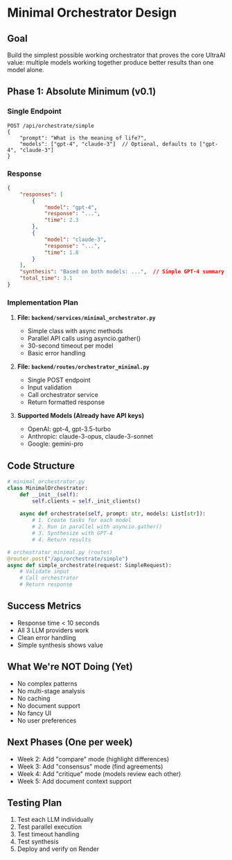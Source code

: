 # Minimal Orchestrator Design

## Goal
Build the simplest possible working orchestrator that proves the core UltraAI value: multiple models working together produce better results than one model alone.

## Phase 1: Absolute Minimum (v0.1)

### Single Endpoint
```
POST /api/orchestrate/simple
{
    "prompt": "What is the meaning of life?",
    "models": ["gpt-4", "claude-3"]  // Optional, defaults to ["gpt-4", "claude-3"]
}
```

### Response
```json
{
    "responses": [
        {
            "model": "gpt-4",
            "response": "...",
            "time": 2.3
        },
        {
            "model": "claude-3",
            "response": "...",
            "time": 1.8
        }
    ],
    "synthesis": "Based on both models: ...",  // Simple GPT-4 summary
    "total_time": 3.1
}
```

### Implementation Plan

1. **File: `backend/services/minimal_orchestrator.py`**
   - Simple class with async methods
   - Parallel API calls using asyncio.gather()
   - 30-second timeout per model
   - Basic error handling

2. **File: `backend/routes/orchestrator_minimal.py`**
   - Single POST endpoint
   - Input validation
   - Call orchestrator service
   - Return formatted response

3. **Supported Models (Already have API keys)**
   - OpenAI: gpt-4, gpt-3.5-turbo
   - Anthropic: claude-3-opus, claude-3-sonnet
   - Google: gemini-pro

## Code Structure

```python
# minimal_orchestrator.py
class MinimalOrchestrator:
    def __init__(self):
        self.clients = self._init_clients()
    
    async def orchestrate(self, prompt: str, models: List[str]):
        # 1. Create tasks for each model
        # 2. Run in parallel with asyncio.gather()
        # 3. Synthesize with GPT-4
        # 4. Return results

# orchestrator_minimal.py (routes)
@router.post("/api/orchestrate/simple")
async def simple_orchestrate(request: SimpleRequest):
    # Validate input
    # Call orchestrator
    # Return response
```

## Success Metrics
- Response time < 10 seconds
- All 3 LLM providers work
- Clean error handling
- Simple synthesis shows value

## What We're NOT Doing (Yet)
- No complex patterns
- No multi-stage analysis
- No caching
- No document support
- No fancy UI
- No user preferences

## Next Phases (One per week)
- Week 2: Add "compare" mode (highlight differences)
- Week 3: Add "consensus" mode (find agreements)
- Week 4: Add "critique" mode (models review each other)
- Week 5: Add document context support

## Testing Plan
1. Test each LLM individually
2. Test parallel execution
3. Test timeout handling
4. Test synthesis
5. Deploy and verify on Render